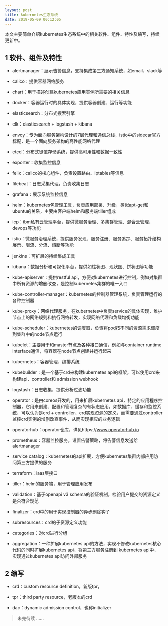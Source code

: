 ```yaml
---
layout: post
title: kubernetes生态系统
date: 2019-05-09 00:12:05
---
```


本文主要简单介绍kubernetes生态系统中的相关软件、组件、特性及缩写，持续更新中。

## 1 软件、组件及特性

- alertmanager：展示告警信息，支持集成第三方通知系统，如email、slack等

- calico：提供容器网络服务

- chart：用于描述创建kubernetes应用实例所需要的相关信息

- docker：容器运行时的具体实现，提供容器创建、运行等功能

- elasticsearch：分布式搜索引擎

- elk：elasticsearch + logstash + kibana

- envoy：专为面向服务架构设计的7层代理和通信总线，istio中的sidecar官方标配，是一个面向服务架构的高性能网络代理

- etcd：分布式键值存储系统，提供高可用性和数据一致性

- exporter：收集监控信息

- felix：calico的核心组件，负责设置路由、iptables等信息

- filebeat：日志采集代理，负责收集日志

- grafana：展示系统监控信息

- helm：kubernetes包管理工具，负责应用部署、升级，类似apt-get和ubuntu的关系，主要由客户端helm和服务端tiller组成

- icp：ibm私有云管理平台，提供微服务治理、多集群管理、混合云管理、devops等功能

- istio：微服务治理系统，提供服务发现、服务注册、服务追踪、服务拓扑结构展示、限流、分流、熔断等功能

- jenkins：可扩展的持续集成工具

- kibana：数据分析和可视化平台，提供如柱状图、现状图、饼状图等功能

- kube-apiserver：提供restful api，方便对kubernetes进行控制，例如对集群中所有资源的增删改查，是控制kubernetes集群的唯一入口

- kube-controller-manager：kubernetes的控制器管理系统，负责管理运行的各种控制器

- kube-proxy：网络代理服务，在kubernetes中负责service的具体实现，维护节点上的网络规则和执行网络转发，实现网络代理和负载均衡功能

- kube-scheduler：kubernetes的调度器，负责将pod按不同的资源需求调度到集群中的node节点运行

- kubelet：主要用于和master节点及各种接口通信，例如与container runtime interface通信，将容器在node节点创建并运行起来

- kubernetes：容器管理、编排系统

- kubebuilder：是一个基于crd来构建kubernetes api的框架，可以使用crd来构建api、controller和 admission webhook

- logstash：日志收集，提供分析过滤功能

- operator：是由coreos开发的，用来扩展kubernetes api，特定的应用程序控制器，它用来创建、配置和管理复杂的有状态应用，如数据库、缓存和监控系统，可以认为是crd + controller，crd实现资源的定义，而需要通过controller监控crd实例的增删改查事件，从而实现相应的业务逻辑

- operatorhub：operator仓库，详见https://www.operatorhub.io

- prometheus：容器监控服务，设置告警策略，将告警信息发送给alertmanager

- service catalog：kubernetes的api扩展，方便kubernetes集群内部应用访问第三方提供的服务

- terraform：iaas层接口

- tiller：helm的服务端，用于管理应用发布

- validation：基于openapi v3 schema的验证机制，检验用户提交的资源定义是否符合规范

- finalizer：crd中的用于实现控制器的异步删除钩子

- subresources：crd的子资源定义功能

- categories：对crd进行分组

- aggregation：一种扩展kubernetes api的方法，实现不修改kubernetes核心代码的同时扩展kubernetes api，将第三方服务注册到 kubernetes api中，实现通过kubernetes api访问外部服务

## 2 缩写

- crd：custom resource definition，新版tpr，

- tpr：third party resource，老版本的crd

- dac：dynamic admission control，也称initializer

> 未完待续 ......
